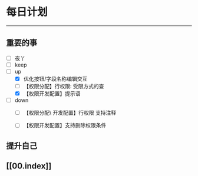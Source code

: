 
# 每日计划
---
## 重要的事

- [ ]    夜丫
- [ ]   keep
- [ ]  up
	- [x] 优化按钮/字段名称编辑交互
	- [ ] 【权限分配】行权限: 受限方式的查
	- [x] 【权限开发配置】提示语
- [ ] down
	- [ ] 【权限分配\ 开发配置】行权限 支持注释
	- [ ] 【权限开发配置】支持删除权限条件



## 提升自己

  



## [[00.index]]










